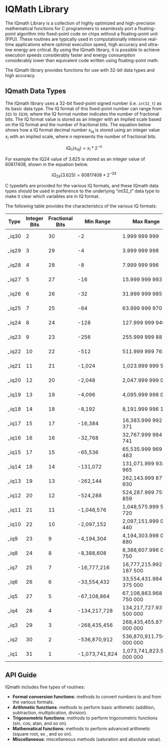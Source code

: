 # IQMath Library

The IQmath Library is a collection of highly optimized and high-precision mathematical functions for C programmers to seamlessly port a floating-point algorithm into fixed-point code on chips without a floating-point unit (FPU). These routines are typically used in computationally intensive real-time applications where optimal execution speed, high accuracy and ultra-low energy are critical. By using the IQmath library, it is possible to achieve execution speeds considerably faster and energy consumption considerably lower than equivalent code written using floating-point math.

The IQmath library provides functions for use with 32-bit data types and high accuracy.

## IQmath Data Types

The IQmath library uses a 32-bit fixed-point signed number (i.e. `int32_t`) as its basic data type. The IQ format of this fixed-point number can range from `IQ1` to `IQ30`, where the IQ format number indicates the number of fractional bits. The IQ format value is stored as an integer with an implied scale based on the IQ format and the number of fractional bits. The equation below shows how a IQ format decimal number $x_{iq}$ is stored using an integer value $x_i$ with an implied scale, where $n$ represents the number of fractional bits.

$$
IQ_n(x_{iq}) = x_i * 2^{-n}
$$

For example the IQ24 value of 3.625 is stored as an integer value of 60817408, shown in the equation below.

$$
IQ_{24}(3.625) = 60817408 * 2^{-24}
$$

C typedefs are provided for the various IQ formats, and these IQmath data types should be used in preference to the underlying “int32_t” data type to make it clear which variables are in IQ format.

The following table provides the characteristics of the various IQ formats:

| Type  | Integer Bits | Fractional Bits | Min Range      | Max Range                 | Resolution    |
|-------|--------------|-----------------|----------------|---------------------------|---------------|
| _iq30 | 2            | 30              | -2             | 1.999 999 999             | 0.000 000 001 |
| _iq29 | 3            | 29              | -4             | 3.999 999 998             | 0.000 000 002 |
| _iq28 | 4            | 28              | -8             | 7.999 999 996             | 0.000 000 004 |
| _iq27 | 5            | 27              | -16            | 15.999 999 993            | 0.000 000 007 |
| _iq26 | 6            | 26              | -32            | 31.999 999 985            | 0.000 000 015 |
| _iq25 | 7            | 25              | -64            | 63.999 999 970            | 0.000 000 030 |
| _iq24 | 8            | 24              | -128           | 127.999 999 940           | 0.000 000 060 |
| _iq23 | 9            | 23              | -256           | 255.999 999 881           | 0.000 000 119 |
| _iq22 | 10           | 22              | -512           | 511.999 999 762           | 0.000 000 238 |
| _iq21 | 11           | 21              | -1,024         | 1,023.999 999 523         | 0.000 000 477 |
| _iq20 | 12           | 20              | -2,048         | 2,047.999 999 046         | 0.000 000 954 |
| _iq19 | 13           | 19              | -4,096         | 4,095.999 998 093         | 0.000 001 907 |
| _iq18 | 14           | 18              | -8,192         | 8,191.999 996 185         | 0.000 003 815 |
| _iq17 | 15           | 17              | -16,384        | 16,383.999 992 371        | 0.000 007 629 |
| _iq16 | 16           | 16              | -32,768        | 32,767.999 984 741        | 0.000 015 259 |
| _iq15 | 17           | 15              | -65,536        | 65,535.999 969 483        | 0.000 030 518 |
| _iq14 | 18           | 14              | -131,072       | 131,071.999 938 965       | 0.000 061 035 |
| _iq13 | 19           | 13              | -262,144       | 262,143.999 877 930       | 0.000 122 070 |
| _iq12 | 20           | 12              | -524,288       | 524,287.999 755 859       | 0.000 244 141 |
| _iq11 | 21           | 11              | -1,048,576     | 1,048,575.999 511 720     | 0.000 488 281 |
| _iq10 | 22           | 10              | -2,097,152     | 2,097,151.999 023 440     | 0.000 976 563 |
| _iq9  | 23           | 9               | -4,194,304     | 4,194,303.998 046 880     | 0.001 953 125 |
| _iq8  | 24           | 8               | -8,388,608     | 8,388,607.996 093 750     | 0.003 906 250 |
| _iq7  | 25           | 7               | -16,777,216    | 16,777,215.992 187 500    | 0.007 812 500 |
| _iq6  | 26           | 6               | -33,554,432    | 33,554,431.984 375 000    | 0.015 625 000 |
| _iq5  | 27           | 5               | -67,108,864    | 67,108,863.968 750 000    | 0.031 250 000 |
| _iq4  | 28           | 4               | -134,217,728   | 134,217,727.937 500 000   | 0.062 500 000 |
| _iq3  | 29           | 3               | -268,435,456   | 268,435,455.875 000 000   | 0.125 000 000 |
| _iq2  | 30           | 2               | -536,870,912   | 536,870,911.750 000 000   | 0.250 000 000 |
| _iq1  | 31           | 1               | -1,073,741,824 | 1,073,741,823.500 000 000 | 0.500 000 000 |

## API Guide

IQmath includes five types of routines:

* **Format conversion functions**: methods to convert numbers to and from the various formats.
* **Arithmetic functions**: methods to perform basic arithmetic (addition, subtraction, multiplication, division).
* **Trigonometric functions**: methods to perform trigonometric functions (sin, cos, atan, and so on).
* **Mathematical functions**: methods to perform advanced arithmetic (square root, ex , and so on).
* **Miscellaneous**: miscellaneous methods (saturation and absolute value).
